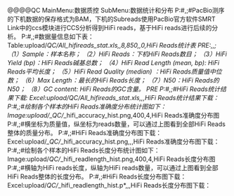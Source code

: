 @@@@QC
MainMenu:数据质控
SubMenu:数据统计和分布
P:#,;#PacBio测序的下机数据的保存格式为BAM，下机的Subreads使用PacBio官方软件SMRT Link中的ccs模块进行CCS分析得到HiFi reads，基于HiFi reads进行后续的分析。
P:#,;#数据量信息如下表：
Table:upload/*QC/All_hifireads_stat.xls,,8,850,,0,HiFi Reads统计表
PRE:,,;
（1）Sample：样本名称；
（2）HiFi Reads：下机HiFi Reads数目；
（3）HiFi Yield (bp)：HiFi Reads碱基总数；
（4）HiFi Read Length (mean, bp): HiFi Reads平均长度；
（5）HiFi Read Quality (median) ：HiFi Reads质量值中位数；
（6）Max Length：最长的HiFi Reads长度；
（7）N50：HiFi Reads的N50；
（8）GC content: HiFi Reads的GC含量。
PRE
P:#,;#HiFi Reads统计结果下载:
Excel:upload/*QC/All_hifireads_stat.xls,,,HiFi Reads统计结果下载：
P:#,;#绘制各个样本的HiFi Reads准确度分布统计图如下：
Image:upload/*_QC/*_hifi_accuracy_hist.png,400,4,HiFi Reads准确度分布图
P:#,;#横坐标为质量值，纵坐标为reads数量，可以通过上图看到全部HiFi Reads整体的质量分布。
P:#,;#HiFi Reads准确度分布图下载：
Excel:upload/*_QC/*_hifi_accuracy_hist.png,,,HiFi Reads准确度分布图下载：
P:#,;#绘制各个样本的HiFi Reads长度分布统计图如下：
Image:upload/*QC/*_hifi_readlength_hist.png,400,4,HiFi Reads长度分布图
P:#,;#横轴为HiFi reads长度，纵轴为HiFi reads数量，可以通过上图看到全部HiFi Reads整体的长度分布。
P:#,;#HiFi Reads长度分布图下载：
Excel:upload/*QC/*_hifi_readlength_hist.p*,,,HiFi Reads长度分布图下载：

